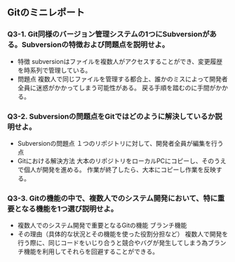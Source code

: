 ## Gitのミニレポート
### Q3-1. Git同様のバージョン管理システムの1つにSubversionがある。Subversionの特徴および問題点を説明せよ。
* 特徴
subversionはファイルを複数人がアクセスすることができ、変更履歴を時系列で管理している。
* 問題点
複数人で同じファイルを管理する都合上、誰かのミスによって開発者全員に迷惑がかかってしまう可能性がある。
戻る手順を踏むのに手間がかかる。

### Q3-2. Subversionの問題点をGitではどのように解決しているか説明せよ。
* Subversionの問題点
１つのリポジトリに対して、開発者全員が編集を行う点
* Gitにおける解決方法
大本のリポジトリをローカルPCにコピーし、そのうえで個人が開発を進める。
作業が終了したら、大本にコピーし作業を反映する。
### Q3-3. Gitの機能の中で、複数人でのシステム開発において、特に重要となる機能を1つ選び説明せよ。
* 複数人でのシステム開発で重要となるGitの機能
ブランチ機能
* その理由（具体的な状況とその機能を使った役割分担など）
複数人で開発を行う際に、同じコードをいじり合うと競合やバグが発生してしまう為ブランチ機能を利用してそれらを回避することができる。
